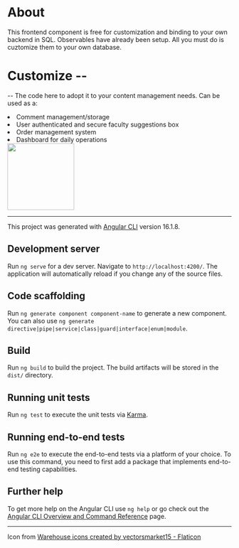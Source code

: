 # About
This frontend component is free for customization and binding to your own backend in SQL. Observables have already been setup. All you must do is cuztomize them to your own database.
# Customize -- 
-- The code here to adopt it to your content management needs. Can be used as a:
<li>  Comment management/storage </li>
<li>    User authenticated and secure faculty suggestions box </li>
<li>   Order management system  </li>
<li>  Dashboard for daily operations </li>
<div>
  <img src="https://github.com/thankyoufortherecongnitionchair/content_management_system/assets/77891681/ea51f3b4-b36e-4d38-9cd9-e9ab3820f5e9" height="150" width="150">
</div>
<hr>

This project was generated with [Angular CLI](https://github.com/angular/angular-cli) version 16.1.8.

## Development server

Run `ng serve` for a dev server. Navigate to `http://localhost:4200/`. The application will automatically reload if you change any of the source files.

## Code scaffolding

Run `ng generate component component-name` to generate a new component. You can also use `ng generate directive|pipe|service|class|guard|interface|enum|module`.

## Build

Run `ng build` to build the project. The build artifacts will be stored in the `dist/` directory.

## Running unit tests

Run `ng test` to execute the unit tests via [Karma](https://karma-runner.github.io).

## Running end-to-end tests

Run `ng e2e` to execute the end-to-end tests via a platform of your choice. To use this command, you need to first add a package that implements end-to-end testing capabilities.

## Further help

To get more help on the Angular CLI use `ng help` or go check out the [Angular CLI Overview and Command Reference](https://angular.io/cli) page.
<hr>
Icon from <a href="https://www.flaticon.com/free-icons/warehouse" title="warehouse icons">Warehouse icons created by vectorsmarket15 - Flaticon</a>
